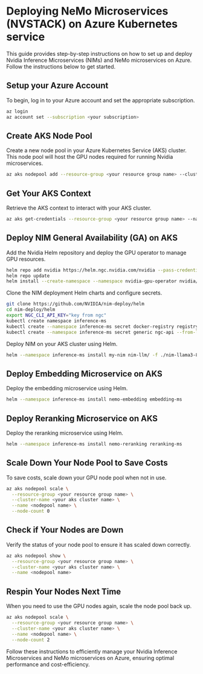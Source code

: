 # Deploying NeMo Microservices (NVSTACK) on Azure Kubernetes service

This guide provides step-by-step instructions on how to set up and deploy Nvidia Inference Microservices (NIMs) and NeMo microservices on Azure. Follow the instructions below to get started.

## Setup your Azure Account
To begin, log in to your Azure account and set the appropriate subscription.

```bash
az login
az account set --subscription <your subscription>
```

## Create AKS Node Pool
Create a new node pool in your Azure Kubernetes Service (AKS) cluster. This node pool will host the GPU nodes required for running Nvidia microservices.

```bash
az aks nodepool add --resource-group <your resource group name> --cluster-name <your aks cluster name> --name <nodepool name> --node-count 2 --skip-gpu-driver-install --node-vm-size Standard_NC48ads_A100_v4 --node-osdisk-size 256 --max-pods 110
```

## Get Your AKS Context
Retrieve the AKS context to interact with your AKS cluster.

```bash
az aks get-credentials --resource-group <your resource group name> --name <your aks name>
```

## Deploy NIM General Availability (GA) on AKS
Add the Nvidia Helm repository and deploy the GPU operator to manage GPU resources.

```bash
helm repo add nvidia https://helm.ngc.nvidia.com/nvidia --pass-credentials
helm repo update
helm install --create-namespace --namespace nvidia-gpu-operator nvidia/gpu-operator --wait --generate-name
```

Clone the NIM deployment Helm charts and configure secrets.

```bash
git clone https://github.com/NVIDIA/nim-deploy/helm
cd nim-deploy/helm
export NGC_CLI_API_KEY="key from ngc"
kubectl create namespace inference-ms
kubectl create --namespace inference-ms secret docker-registry registry-secret --docker-server=nvcr.io --docker-username='$oauthtoken' --docker-password=$NGC_CLI_API_KEY
kubectl create --namespace inference-ms secret generic ngc-api --from-literal=NGC_CLI_API_KEY=$NGC_CLI_API_KEY
```

Deploy NIM on your AKS cluster using Helm.

```bash
helm --namespace inference-ms install my-nim nim-llm/ -f ./nim-llama3-8b-values.yaml
```

## Deploy Embedding Microservice on AKS
Deploy the embedding microservice using Helm.

```bash
helm --namespace inference-ms install nemo-embedding embedding-ms
```

## Deploy Reranking Microservice on AKS
Deploy the reranking microservice using Helm.

```bash
helm --namespace inference-ms install nemo-reranking reranking-ms
```

## Scale Down Your Node Pool to Save Costs
To save costs, scale down your GPU node pool when not in use.

```bash
az aks nodepool scale \
  --resource-group <your resource group name> \
  --cluster-name <your aks cluster name> \
  --name <nodepool name> \
  --node-count 0
```

## Check if Your Nodes are Down
Verify the status of your node pool to ensure it has scaled down correctly.

```bash
az aks nodepool show \
  --resource-group <your resource group name> \
  --cluster-name <your aks cluster name> \
  --name <nodepool name>
```

## Respin Your Nodes Next Time
When you need to use the GPU nodes again, scale the node pool back up.

```bash
az aks nodepool scale \
  --resource-group <your resource group name> \
  --cluster-name <your aks cluster name> \
  --name <nodepool name> \
  --node-count 2
```

Follow these instructions to efficiently manage your Nvidia Inference Microservices and NeMo microservices on Azure, ensuring optimal performance and cost-efficiency.
```
